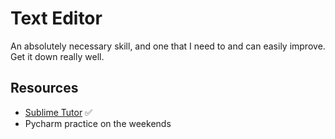 # Text Editor
An absolutely necessary skill, and one that I need to and can easily improve.
Get it down really well.

## Resources
- [Sublime Tutor](https://sublimetutor.com/) ✅
- Pycharm practice on the weekends
